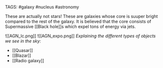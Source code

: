 TAGS: #galaxy #nucleus  #astronomy 

These are actually not stars! These are galaxies whose core is suuper bright compared to the rest of the galaxy. It is believed that the core consists of Supermassive [[Black hole]]s which expel tons of energy via jets.

![[AGN_lc.png]]
![[AGN_expo.png]]
*Explaining the different types of objects we see in the sky:*
- [[Quasar]]
- [[Blazar]]
- [[Radio galaxy]]

